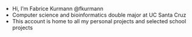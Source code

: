 - Hi, I’m Fabrice Kurmann @fkurmann
- Computer science and bioinformatics double major at UC Santa Cruz
- This account is home to all my personal projects and selected school projects

<!---
fkurmann/fkurmann is a ✨ special ✨ repository because its `README.md` (this file) appears on your GitHub profile.
You can click the Preview link to take a look at your changes.
--->
